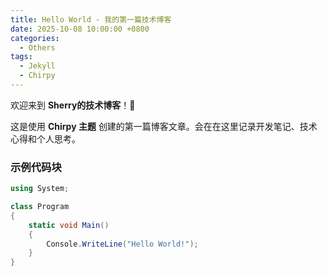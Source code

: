 ```yaml
---
title: Hello World - 我的第一篇技术博客
date: 2025-10-08 10:00:00 +0800
categories:
  - Others
tags:
  - Jekyll
  - Chirpy
---
```


欢迎来到 **Sherry的技术博客**！🎉

这是使用 **Chirpy 主题** 创建的第一篇博客文章。会在在这里记录开发笔记、技术心得和个人思考。

### 示例代码块

```csharp
using System;

class Program
{
    static void Main()
    {
        Console.WriteLine("Hello World!");
    }
}
```
